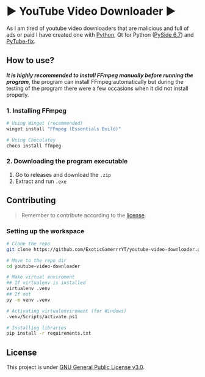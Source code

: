 # :arrow_forward: YouTube Video Downloader :arrow_forward:

As I am tired of youtube video downloaders that are malicious and full of ads or paid I have created one with [Python](https://www.python.org/), Qt for Python ([PySide 6.7](https://doc.qt.io/qtforpython-6/)) and [PyTube-fix](https://github.com/JuanBindez/pytubefix).

## How to use?

**_It is highly recommended to install FFmpeg manually before running the program_**, the program can install FFmpeg automatically but during the testing of the program there were a few occasions when it did not install properly.

### 1. Installing FFmpeg

```bash
# Using Winget (recommended)
winget install "FFmpeg (Essentials Build)"

# Using Chocolatey
choco install ffmpeg
```

### 2. Downloading the program executable

1. Go to releases and download the `.zip`
2. Extract and run `.exe`

## Contributing

> Remember to contribute according to the [license](LICENSE).

### Setting up the workspace

```bash
# Clone the repo
git clone https://github.com/ExoticGamerrrYT/youtube-video-downloader.git

# Move to the repo dir
cd youtube-video-downloader

# Make virtual enviroment
## If virtualenv is installed
virtualenv .venv
## If not
py -m venv .venv

# Activating virtualenviroment (for Windows)
.venv/Scripts/activate.ps1

# Installing libraries
pip install -r requirements.txt
```

## License

This project is under [GNU General Public License v3.0](LICENSE).

